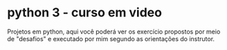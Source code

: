 # python 3 - curso em video
 Projetos em python, aqui você poderá ver os exercício propostos por meio de "desafios" e executado por mim segundo as orientações do instrutor.
